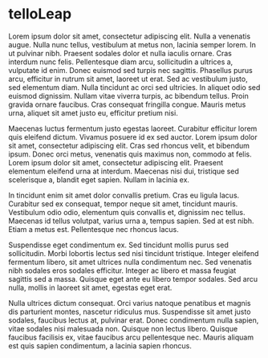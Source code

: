# telloLeap

Lorem ipsum dolor sit amet, consectetur adipiscing elit. Nulla a venenatis augue. Nulla nunc tellus, vestibulum at metus non, lacinia semper lorem. In ut pulvinar nibh. Praesent sodales dolor et nulla iaculis ornare. Cras interdum nunc felis. Pellentesque diam arcu, sollicitudin a ultrices a, vulputate id enim. Donec euismod sed turpis nec sagittis. Phasellus purus arcu, efficitur in rutrum sit amet, laoreet ut erat. Sed ac vestibulum justo, sed elementum diam. Nulla tincidunt ac orci sed ultricies. In aliquet odio sed euismod dignissim. Nullam vitae viverra turpis, ac bibendum tellus. Proin gravida ornare faucibus. Cras consequat fringilla congue. Mauris metus urna, aliquet sit amet justo eu, efficitur pretium nisi.

Maecenas luctus fermentum justo egestas laoreet. Curabitur efficitur lorem quis eleifend dictum. Vivamus posuere id ex sed auctor. Lorem ipsum dolor sit amet, consectetur adipiscing elit. Cras sed rhoncus velit, et bibendum ipsum. Donec orci metus, venenatis quis maximus non, commodo at felis. Lorem ipsum dolor sit amet, consectetur adipiscing elit. Praesent elementum eleifend urna at interdum. Maecenas nisi dui, tristique sed scelerisque a, blandit eget sapien. Nullam in lacinia ex.

In tincidunt enim sit amet dolor convallis pretium. Cras eu ligula lacus. Curabitur sed ex consequat, tempor neque sit amet, tincidunt mauris. Vestibulum odio odio, elementum quis convallis et, dignissim nec tellus. Maecenas id tellus volutpat, varius urna a, tempus sapien. Sed at est nibh. Etiam a metus est. Pellentesque nec rhoncus lacus.

Suspendisse eget condimentum ex. Sed tincidunt mollis purus sed sollicitudin. Morbi lobortis lectus sed nisi tincidunt tristique. Integer eleifend fermentum libero, sit amet ultrices nulla condimentum nec. Sed venenatis nibh sodales eros sodales efficitur. Integer ac libero et massa feugiat sagittis sed a massa. Quisque eget ante eu libero tempor sodales. Sed arcu nulla, mollis in laoreet sit amet, egestas eget erat.

Nulla ultrices dictum consequat. Orci varius natoque penatibus et magnis dis parturient montes, nascetur ridiculus mus. Suspendisse sit amet justo sodales, faucibus lectus at, pulvinar erat. Donec condimentum nulla sapien, vitae sodales nisi malesuada non. Quisque non lectus libero. Quisque faucibus facilisis ex, vitae faucibus arcu pellentesque nec. Mauris aliquam est quis sapien condimentum, a lacinia sapien rhoncus.
